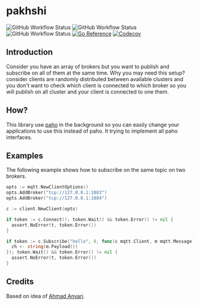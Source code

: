 # pakhshi

![GitHub Workflow Status](https://img.shields.io/github/workflow/status/1995parham/pakhshi/lint?label=lint&logo=github&style=flat-square)
![GitHub Workflow Status](https://img.shields.io/github/workflow/status/1995parham/pakhshi/test?label=test&logo=github&style=flat-square)
![GitHub Workflow Status](https://img.shields.io/github/workflow/status/1995parham/pakhshi/release?label=release&logo=github&style=flat-square)
[![Go Reference](https://pkg.go.dev/badge/github.com/1995parham/pakhshi.svg)](https://pkg.go.dev/github.com/1995parham/pakhshi)
[![Codecov](https://img.shields.io/codecov/c/gh/1995parham/pakhshi?logo=codecov&style=flat-square)](https://codecov.io/gh/1995parham/pakhshi)


## Introduction

Consider you have an array of brokers but you want to publish and subscribe on all of them at the same time.
Why you may need this setup? consider clients are randomly distributed between available clusters and you don't want to check which client is connected to which
broker so you will publish on all cluster and your client is connected to one them.

## How?

This library use [paho](https://github.com/eclipse/paho.mqtt.golang) in the background so you can easily change your applications to use this instead of paho.
It trying to implement all paho interfaces.

## Examples

The following example shows how to subscribe on the same topic on two brokers.

```go
opts := mqtt.NewClientOptions()
opts.AddBroker("tcp://127.0.0.1:1883")
opts.AddBroker("tcp://127.0.0.1:1884")

c := client.NewClient(opts)

if token := c.Connect(); token.Wait() && token.Error() != nil {
  assert.NoError(t, token.Error())
}

if token := c.Subscribe("hello", 0, func(c mqtt.Client, m mqtt.Message) {
  ch <- string(m.Payload())
}); token.Wait() && token.Error() != nil {
  assert.NoError(t, token.Error())
}
```

## Credits

Based on idea of [Ahmad Anvari](https://github.com/anvari1313).
